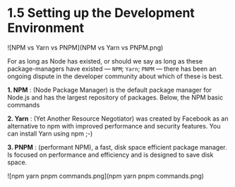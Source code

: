 # 1.5 Setting up the Development Environment

![NPM vs Yarn vs PNPM](NPM vs Yarn vs PNPM.png)

For as long as Node has existed, or should we say as long as these package-managers have existed — `NPM`; `Yarn`; `PNPM` — there has been an ongoing dispute in the developer community about which of these is best.

**1. NPM** :
(Node Package Manager) is the default package manager for Node.js and has the largest repository of packages. Below, the NPM basic commands

**2. Yarn** : 
(Yet Another Resource Negotiator) was created by Facebook as an alternative to npm with improved performance and security features.
You can install Yarn using npm ;-) 

**3. PNPM** :
(performant NPM), a fast, disk space efficient package manager. Is focused on performance and efficiency and is designed to save disk space. 

![npm yarn pnpm commands.png](npm yarn pnpm commands.png)